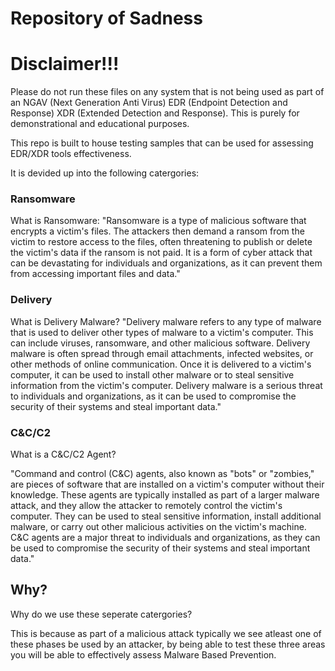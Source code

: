 # Repository of Sadness

# Disclaimer!!!

Please do not run these files on any system that is not being used as part of an NGAV (Next Generation Anti Virus) EDR (Endpoint Detection and Response) XDR (Extended Detection and Response). This is purely for demonstrational and educational purposes.

This repo is built to house testing samples that can be used for assessing EDR/XDR tools effectiveness.

It is devided up into the following catergories:

### Ransomware

What is Ransomware:
"Ransomware is a type of malicious software that encrypts a victim's files. The attackers then demand a ransom from the victim to restore access to the files, often threatening to publish or delete the victim's data if the ransom is not paid. It is a form of cyber attack that can be devastating for individuals and organizations, as it can prevent them from accessing important files and data."

### Delivery

What is Delivery Malware?
"Delivery malware refers to any type of malware that is used to deliver other types of malware to a victim's computer. This can include viruses, ransomware, and other malicious software. Delivery malware is often spread through email attachments, infected websites, or other methods of online communication. Once it is delivered to a victim's computer, it can be used to install other malware or to steal sensitive information from the victim's computer. Delivery malware is a serious threat to individuals and organizations, as it can be used to compromise the security of their systems and steal important data."

### C&C/C2

What is a C&C/C2 Agent?

"Command and control (C&C) agents, also known as "bots" or "zombies," are pieces of software that are installed on a victim's computer without their knowledge. These agents are typically installed as part of a larger malware attack, and they allow the attacker to remotely control the victim's computer. They can be used to steal sensitive information, install additional malware, or carry out other malicious activities on the victim's machine. C&C agents are a major threat to individuals and organizations, as they can be used to compromise the security of their systems and steal important data."

## Why?
Why do we use these seperate catergories?

This is because as part of a malicious attack typically we see atleast one of these phases be used by an attacker, by being able to test these three areas you will be able to effectively assess Malware Based Prevention.
